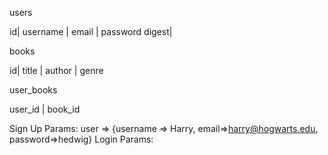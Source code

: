 users

id| username | email | password digest|

books

id| title | author | genre

user_books

user_id | book_id

Sign Up Params:
user => {username => Harry, email=>harry@hogwarts.edu, password=>hedwig}
Login Params:
